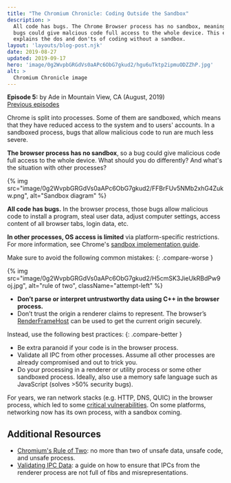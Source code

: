 ```yaml
---
title: "The Chromium Chronicle: Coding Outside the Sandbox"
description: >
  All code has bugs. The Chrome Browser process has no sandbox, meaning those
  bugs could give malcious code full access to the whole device. This episode
  explains the dos and don'ts of coding without a sandbox.
layout: 'layouts/blog-post.njk'
date: 2019-08-27
updated: 2019-09-17
hero: 'image/0g2WvpbGRGdVs0aAPc6ObG7gkud2/hgu6uTktp2ipmuODZZhP.jpg'
alt: >
  Chromium Chronicle image
---
```


**Episode 5:** by Ade in Mountain View, CA (August, 2019)<br>
[Previous episodes](/tags/chromium-chronicle)

Chrome is split into processes. Some of them are sandboxed, which means that
they have reduced access to the system and to users' accounts. In a sandboxed
process, bugs that allow malicious code to run are much less severe.

**The browser process has no sandbox**, so a bug could give malicious code full
access to the whole device. What should you do differently? And what's the
situation with other processes?

{% img src="image/0g2WvpbGRGdVs0aAPc6ObG7gkud2/FFBrFUv5NMb2xhG4Zukw.png", alt="Sandbox diagram" %}

**All code has bugs.** In the browser process, those bugs allow malicious code
to install a program, steal user data, adjust computer settings, access content
of all browser tabs, login data, etc.

**In other processes, OS access is limited** via platform-specific restrictions.
For more information, see Chrome's [sandbox implementation guide][sandbox-implementation].

Make sure to avoid the following common mistakes:
{: .compare-worse }

{% img src="image/0g2WvpbGRGdVs0aAPc6ObG7gkud2/H5cmSK3JieUkRBdPw9oj.jpg", alt="rule of two", className="attempt-left" %}

* **Don’t parse or interpret untrustworthy data using C++ in the
  browser process.**
* Don’t trust the origin a renderer claims to represent. The browser’s
  [RenderFrameHost][render-frame-host] can be used to get the current origin securely.

Instead, use the following best practices:
{: .compare-better }

* Be extra paranoid if your code is in the browser process.
* Validate all IPC from other processes. Assume all other processes are already
  compromised and out to trick you.
* Do your processing in a renderer or utility process or some other sandboxed
  process. Ideally, also use a memory safe language such as JavaScript
  (solves >50% security bugs).

For years, we ran network stacks (e.g. HTTP, DNS, QUIC) in the browser process,
which led to some [critical vulnerabilities][critical-vulnerabilities]. On
some platforms, networking now has its own process, with a sandbox coming.

## Additional Resources

* [Chromium's Rule of Two][rule-of-two]: no more than two of unsafe data,
unsafe code, and unsafe process.
* [Validating IPC Data][validating-ipc]: a guide on how to ensure that IPCs
from the renderer process are not full of fibs and misrepresentations.

[sandbox-implementation]: https://chromium.googlesource.com/chromium/src/+/master/docs/design/sandbox.md
[render-frame-host]: https://cs.chromium.org/search/?q=RenderFrameHost&sq=package:chromium&type=cs
[critical-vulnerabilities]: https://bugs.chromium.org/p/chromium/issues/list?q=type%3Dbug-security%20component%3AInternals%3ENetwork%20status%3Afixed%2Cverified%20security_severity%3Dcritical&can=1
[rule-of-two]: https://chromium.googlesource.com/chromium/src/+/master/docs/security/rule-of-2.md
[validating-ipc]: https://chromium.googlesource.com/chromium/src/+/HEAD/docs/security/mojo.md#Validate-privilege_presuming-data-received-over-IPC

